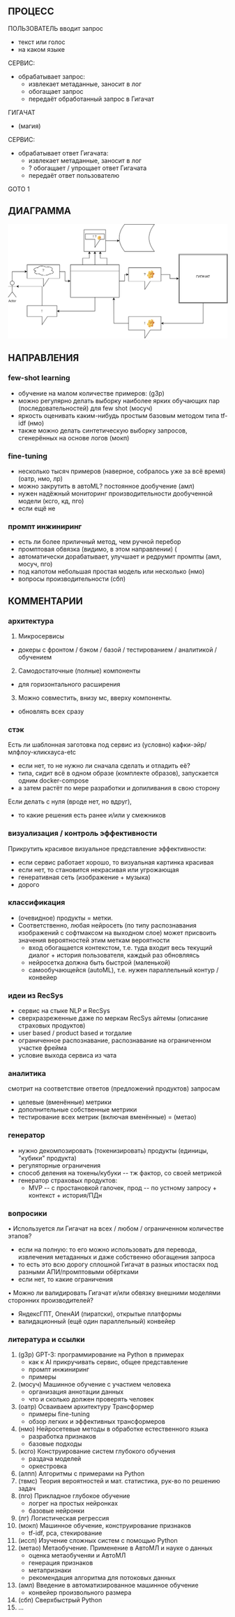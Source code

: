 ## ПРОЦЕСС 

ПОЛЬЗОВАТЕЛЬ вводит запрос  
- текст или голос
- на каком языке 

СЕРВИС:
- обрабатывает запрос: 
	- извлекает метаданные, заносит в лог
	- обогащает запрос 
	- передаёт обработанный запрос в Гигачат
	
ГИГАЧАТ
- (магия)

СЕРВИС: 
- обрабатывает ответ Гигачата:
	- извлекает метаданные, заносит в лог 
	- ? обогащает / упрощает ответ Гигачата 
	- передаёт ответ пользователю 
	
GOTO 1

## ДИАГРАММА 

![Ментальная диаграмма](Гигачат_drawio.png)

## НАПРАВЛЕНИЯ 

### few-shot learning 
- обучение на малом количестве примеров: (g3p)
- можно регулярно делать выборку наиболее ярких обучающих пар (последовательностей) для few shot (мосуч) 
- яркость оценивать каким-нибудь простым базовым методом типа tf-idf (нмо) 
- также можно делать синтетическую выборку запросов, сгенерённых на основе логов (мокп) 

### fine-tuning
- несколько тысяч примеров (наверное, собралось уже за всё время) (оатр, нмо, лр) 
- можно закрутить в автоML? постоянное дообучение (амл)
- нужен надёжный мониторинг производительности дообученной модели (ксго, кд, пго)
- если ещё не

### промпт инжиниринг 
- есть ли более приличный метод, чем ручной перебор 
- промптовая обвязка (видимо, в этом направлении) (
- автоматически дорабатывает, улучшает и редрумит промпты (амл, мосуч, пго)
- под капотом небольшая простая модель или несколько (нмо) 
- вопросы производительности (сбп)


## КОММЕНТАРИИ

### архитектура
1. Микросервисы
- докеры с фронтом / бэком / базой / тестированием / аналитикой / обучением 
2. Самодостаточные (полные) компоненты
- для горизонтального расширения 
3. Можно совместить, внизу мс, вверху компоненты. 
- обновлять всех сразу 

### стэк 
Есть ли шаблонная заготовка под сервис из (условно) кафки-эйр/млфлоу-кликхауса-etc 
- если нет, то не нужно ли сначала сделать и отладить её?
- типа, сидит всё в одном образе (комплекте образов), запускается одним docker-compose 
- а затем растёт по мере разработки и допиливания в свою сторону 

Если делать с нуля (вроде нет, но вдруг), 
- то какие решения есть ранее и/или у смежников 

### визуализация / контроль эффективности 
Прикрутить красивое визуальное представление эффективности:

- если сервис работает хорошо, то визуальная картинка красивая
- если нет, то становится некрасивая или угрожающая 
- генеративная сеть (изображение + музыка) 
- дорого 

### классификация 

- (очевидное) продукты = метки. 
- Соответственно, любая нейросеть (по типу распознавания изображений с софтмаксом на выходном слое) 
может присвоить значения вероятностей этим меткам вероятности 
	- вход обогащается контекстом, т.е. туда входит весь текущий диалог + история пользователя, каждый раз обновляясь
	- нейросетка должна быть быстрой (маленькой) 
	- самообучающейся (autoML), т.е. нужен параллельный контур / конвейер 
	
### идеи из RecSys 
- сервис на стыке NLP и RecSys 
- сверхразреженные даже по меркам RecSys айтемы (описание страховых продуктов) 
- user based / product based и тогдалие 	
- ограниченное распознавание, распознавание на ограниченном участке фрейма 
- условие выхода сервиса из чата 
	
### аналитика
смотрит на соответствие ответов (предложений продуктов) запросам 
- целевые (вменённые) метрики 
- дополнительные собственные метрики 
- тестирование всех метрик (включая вменённые) 
= (метао)
	
### генератор 
- нужно декомпозировать (токенизировать) продукты (единицы, "кубики" продукта)
- регуляторные ограничения 
- способ деления на токены/кубуки -- тж фактор, со своей метрикой 
- генератор страховых продуктов:
	- MVP -- с простановкой галочек, прод -- по устному запросу + контекст + история/ПДн

### вопросики
• Используется ли Гигачат на всех / любом / ограниченном количестве этапов? 
- если на полную: то его можно использовать для перевода, извлечения метаданных и даже собственно обогащения запроса 
- то есть это всю дорогу сплошной Гигачат в разных ипостасях под разными АПИ/промптовыми обёртками 
- если нет, то какие ограничения 
	
• Можно ли валидировать Гигачат и/или обвязку внешними моделями сторонних производителей? 
- ЯндексГПТ, ОпенАИ (пиратски), открытые платформы
- валидационный (ещё один параллельный) конвейер

### литература и ссылки 
1. (g3p) GPT-3: программирование на Python в примерах
	- как к AI прикручивать сервис, общее представление 
	- промпт инжиниринг 
	- примеры 
2. (мосуч) Машинное обучение с участием человека 
	- организация аннотации данных 
	- что и сколько должен проверять человек 
3. (оатр) Осваиваем архитектуру Трансформер
	- примеры fine-tuning
	- обзор легких и эффективных трансформеров 
4. (нмо) Нейросетевые методы в обработке естественного языка 
	- разработка признаков 
	- базовые подходы 
5. (ксго) Конструирование систем глубокого обучения 
	- раздача моделей 
	- оркестровка 
6. (алпп) Алгоритмы с примерами на Python 
7. (твмс) Теория вероятностей и мат. статистика, рук-во по решению задач 
8. (пго) Прикладное глубокое обучение 
	- логрег на простых нейронках 
	- базовые нейронки 
9. (лг) Логистическая регрессия 
10. (мокп) Машинное обучение, конструирование признаков 
	- tf-idf, pca, стекирование 
11. (иссп) Изучение сложных систем с помощью Python 
12. (метао) Метаобучение. Применение в АвтоМЛ и науке о данных 
	- оценка метаобученяи и АвтоМЛ
	- генерация признаков 
	- метапризнаки 
	- рекомендация алгоритма для потоковых данных 
13. (амл) Введение в автоматизированное машинное обучение 
	- конвейер произвольного размера 
14. (сбп) Сверхбыстрый Python 
15. ...